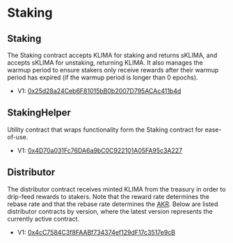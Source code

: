 # Staking

## **Staking**

The Staking contract accepts KLIMA for staking and returns sKLIMA, and accepts sKLIMA for unstaking, returning KLIMA. It also manages the warmup period to ensure stakers only receive rewards after their warmup period has expired (if the warmup period is longer than 0 epochs).&#x20;

* V1: [0x25d28a24Ceb6F81015bB0b2007D795ACAc411b4d](https://polygonscan.com/address/0x25d28a24Ceb6F81015bB0b2007D795ACAc411b4d)

## StakingHelper

Utility contract that wraps functionality form the Staking contract for ease-of-use.

* V1: [0x4D70a031Fc76DA6a9bC0C922101A05FA95c3A227](https://polygonscan.com/address/0x4D70a031Fc76DA6a9bC0C922101A05FA95c3A227#code)

## Distributor

The distributor contract receives minted KLIMA from the treasury in order to drip-feed rewards to stakers. Note that the reward rate determines the rebase rate and that the rebase rate determines the [AKR](../../references/glossary.md#akr). Below are listed distributor contracts by version, where the latest version represents the currently active contract.

* V1:  [0x4cC7584C3f8FAABf734374ef129dF17c3517e9cB](https://polygonscan.com/address/0x4cC7584C3f8FAABf734374ef129dF17c3517e9cB)
